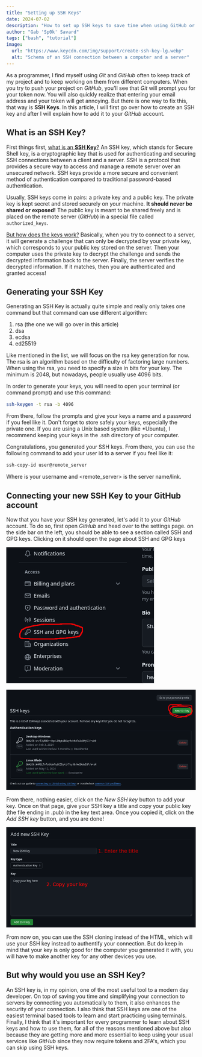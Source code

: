 ```yaml
---
title: "Setting up SSH Keys"
date: 2024-07-02
description: "How to set up SSH keys to save time when using GitHub or other services"
author: "Gab 'Sp0k' Savard"
tags: ["bash", "tutorial"]
image:
  url: "https://www.keycdn.com/img/support/create-ssh-key-lg.webp"
  alt: "Schema of an SSH connection between a computer and a server"
---
```


As a programmer, I find myself using _Git_ and _GitHub_ often to keep track of my project and to keep working on them from different computers. When you try to push your project on _GitHub_, you'll see that _Git_ will prompt you for your token now. You will also quickly realize that entering your email address and your token will get annoying. But there is one way to fix this, that way is **SSH Keys**. In this article, I will first go over how to create an SSH key and after I will explain how to add it to your _GitHub_ account.

## What is an SSH Key?

First things first, <ins>what is an **SSH Key**?</ins> An SSH key, which stands for Secure Shell key, is a cryptographic key that is used for authenticating and securing SSH connections between a client and a server. SSH is a protocol that provides a secure way to access and manage a remote server over an unsecured network. SSH keys provide a more secure and convenient method of authentication compared to traditional password-based authentication.

Usually, SSH keys come in pairs: a private key and a public key. The private key is kept secret and stored securely on your machine. **It should never be shared or exposed!**
The public key is meant to be shared freely and is placed on the remote server (_GitHub_) in a special file called `authorized_keys`.

<ins>But how does the keys work?</ins> Basically, when you try to connect to a server, it will generate a challenge that can only be decrypted by your private key, which corresponds to your public key stored on the server. Then your computer uses the private key to decrypt the challenge and sends the decrypted information back to the server. Finally, the server verifies the decrypted information. If it matches, then you are authenticated and granted access!

## Generating your SSH Key

Generating an SSH Key is actually quite simple and really only takes one command but that command can use different algorithm:

1. rsa (the one we will go over in this article)
2. dsa
3. ecdsa
4. ed25519

Like mentioned in the list, we will focus on the rsa key generation for now. The rsa is an algorithm based on the difficulty of factoring large numbers. When using the rsa, you need to specify a size in bits for your key. The minimum is 2048, but nowadays, people usually use 4096 bits.

In order to generate your keys, you will need to open your terminal (or command prompt) and use this command:

```bash
ssh-keygen -t rsa -b 4096
```

From there, follow the prompts and give your keys a name and a password if you feel like it. Don't forget to store safely your keys, especially the private one. If you are using a Unix based system (like \*Ubuntu), I recommend keeping your keys in the .ssh directory of your computer.

Congratulations, you generated your SSH keys. From there, you can use the following command to add your user id to a server if you feel like it:

```bash
ssh-copy-id user@remote_server
```

Where <user> is your username and <remote_server> is the server name/link.

## Connecting your new SSH Key to your GitHub account
Now that you have your SSH key generated, let's add it to your _GitHub_ account. To do so, first open _GitHub_ and head over to the settings page. on the side bar on the left, you should be able to see a section called SSH and GPG keys. Clicking on it should open the page about SSH and GPG keys

![image](../../../public/pictures/posts/setting-up-ssh-keys/settings_screenshot.png)

![image](../../../public/pictures/posts/setting-up-ssh-keys/ssh_menu.png)

From there, nothing easier, click on the *New SSH key* button to add your key. Once on that page, give your SSH key a title and copy your public key (the file ending in .pub) in the key text area. Once you copied it, click on the *Add SSH key* button, and you are done!

![image](../../../public/pictures/posts/setting-up-ssh-keys/ssh_page.png)

From now on, you can use the SSH cloning instead of the HTML, which will use your SSH key instead to authentify your connection. But do keep in mind that your key is only good for the computer you generated it with, you will have to make another key for any other devices you use.

## But why would you use an SSH Key?
An SSH key is, in my opinion, one of the most useful tool to a modern day developer. On top of saving you time and simplifying your connection to servers by connecting you automatically to them, it also enhances the security of your connection. I also think that SSH keys are one of the easiest terminal based tools to learn and start practicing using terminals. Finally, I think that it's important for every programmer to learn about SSH keys and how to use them, for all of the reasons mentioned above but also because they are getting more and more essential to keep using your usual services like _GitHub_ since they now require tokens and 2FA's, which you can skip using SSH keys.

